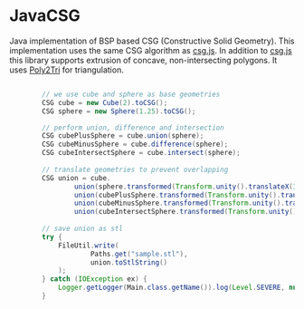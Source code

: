 JavaCSG
=======

Java implementation of BSP based CSG (Constructive Solid Geometry). This implementation uses the same CSG algorithm as [csg.js](https://github.com/evanw/csg.js). In addition to [csg.js](https://github.com/evanw/csg.js) this library supports extrusion of concave, non-intersecting polygons. It uses [Poly2Tri](https://code.google.com/p/poly2tri/) for triangulation.


```java

        // we use cube and sphere as base geometries
        CSG cube = new Cube(2).toCSG();
        CSG sphere = new Sphere(1.25).toCSG();

        // perform union, difference and intersection
        CSG cubePlusSphere = cube.union(sphere);
        CSG cubeMinusSphere = cube.difference(sphere);
        CSG cubeIntersectSphere = cube.intersect(sphere);
        
        // translate geometries to prevent overlapping 
        CSG union = cube.
                union(sphere.transformed(Transform.unity().translateX(3))).
                union(cubePlusSphere.transformed(Transform.unity().translateX(6))).
                union(cubeMinusSphere.transformed(Transform.unity().translateX(9))).
                union(cubeIntersectSphere.transformed(Transform.unity().translateX(12)));
        
        // save union as stl
        try {
            FileUtil.write(
                    Paths.get("sample.stl"),
                    union.toStlString()
            );
        } catch (IOException ex) {
            Logger.getLogger(Main.class.getName()).log(Level.SEVERE, null, ex);
        }
```
